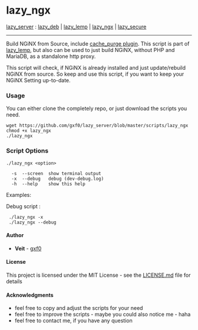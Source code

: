 # lazy_ngx
[lazy_server](https://github.com/gxf0/lazy_server/tree/master/README.md) :
 [lazy_deb](https://github.com/gxf0/lazy_server/tree/master/docs/deb.md) |
 [lazy_lemp](https://github.com/gxf0/lazy_server/tree/master/docs/lemp.md) |
 [lazy_ngx](https://github.com/gxf0/lazy_server/tree/master/docs/ngx.md) |
 [lazy_secure](https://github.com/gxf0/lazy_server/tree/master/docs/secure.md)
* * *
Build NGiNX from Source, include [cache_purge plugin](https://github.com/FRiCKLE/ngx_cache_purge). This script is part of [lazy_lemp](https://github.com/gxf0/lazy_server/tree/master/docs/lemp.md), but also can be used to just build NGiNX,
without PHP and MariaDB, as a standalone http proxy.

This script will check, if NGiNX is already installed and just update/rebuild NGiNX from source. So keep and use this script, if you want to keep your NGiNX Setting up-to-date.

### Usage

You can either clone the completely repo, or just download the scripts you need.

```
wget https://github.com/gxf0/lazy_server/blob/master/scripts/lazy_ngx
chmod +x lazy_ngx
./lazy_ngx
```

### Script Options

```
./lazy_ngx <option>

  -s  --screen  show terminal output
  -x  --debug   debug (dev-debug.log)
  -h  --help    show this help
```

Examples:

Debug script :
```
 ./lazy_ngx -x
 ./lazy_ngx --debug
```

#### Author

* **Veit** - [gxf0](https://github.com/gxf0)

#### License

This project is licensed under the MIT License - see the [LICENSE.md](LICENSE.md) file for details

#### Acknowledgments

* feel free to copy and adjust the scripts for your need
* feel free to improve the scripts - maybe you could also notice me - haha
* feel free to contact me, if you have any question
